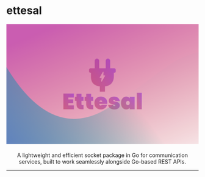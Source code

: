 # ettesal
<div align="center">

  <img src="misc/readme/banner.svg" />

</br>
</br>
A lightweight and efficient socket package in Go for communication services, built to work seamlessly alongside Go-based REST APIs.

</div>

---
